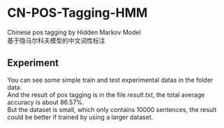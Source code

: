 # CN-POS-Tagging-HMM
Chinese pos tagging by Hidden Markov Model  
基于隐马尔科夫模型的中文词性标注

## Experiment
You can see some simple train and test experimental datas in the folder data.  
And the result of pos tagging is in the file *result.txt*, the total average accuracy is about 86.57%.  
But the dataset is small, which only contains 10000 sentences, the result could be better if trained by using a larger dataset.
